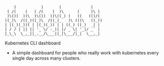 ```                                            
    )           )       (             (     
 ( /(    (   ( /(    (  )\      (     )\ )  
 )\())  ))\  )\())  ))\((_) (   )(   (()/(  
((_)\  /((_)((_)\  /((_)_   )\ (()\   ((_))
| |(_)(_))( | |(_)(_)) | | ((_) ((_)  _| |  
| / / | || || '_ \/ -_)| |/ _ \| '_|/ _` |  
|_\_\  \_,_||_.__/\___||_|\___/|_|  \__,_|  

```

Kubernetes CLI dashboard

- A simple dashboard for people who really work with kubernetes every single day across many clusters.
